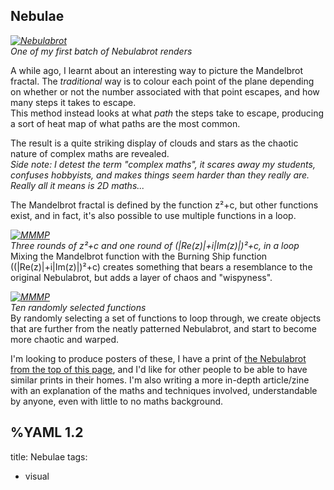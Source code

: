 ## Nebulae

*[![Nebulabrot](/nebulae/neb.700w.jpg)](/nebulae/neb.png)*   
*One of my first batch of Nebulabrot renders*   
  
A while ago, I learnt about an interesting way to picture the Mandelbrot fractal. The *traditional* way is to colour each point of the plane depending on whether or not the number associated with that point escapes, and how many steps it takes to escape.   
This method instead looks at what *path* the steps take to escape, producing a sort of heat map of what paths are the most common.   
   
The result is a quite striking display of clouds and stars as the chaotic nature of complex maths are revealed.   
*Side note: I detest the term "complex maths", it scares away my students, confuses hobbyists, and makes things seem harder than they really are. Really all it means is 2D maths...*   
   
The Mandelbrot fractal is defined by the function <span class="math">z²+c</span>, but other functions exist, and in fact, it's also possible to use multiple functions in a loop.

*[![MMMP](/nebulae/mmmp1200.700w.jpg)](/nebulae/mmmp1200.png)*   
*Three rounds of <span class="math">z²+c</span> and one round of <span class="math">(|Re(z)|+i|Im(z)|)²+c</span>, in a loop*   
Mixing the Mandelbrot function with the Burning Ship function (<span class="math">(|Re(z)|+i|Im(z)|)²+c</span>) creates something that bears a resemblance to the original Nebulabrot, but adds a layer of chaos and "wispyness".

*[![MMMP](/nebulae/chaos.700w.jpg)](/nebulae/chaos.png)*   
*Ten randomly selected functions*   
By randomly selecting a set of functions to loop through, we create objects that are further from the neatly patterned Nebulabrot, and start to become more chaotic and warped.

I'm looking to produce posters of these, I have a print of [the Nebulabrot from the top of this page](/nebulae/neb.png), and I'd like for other people to be able to have similar prints in their homes. I'm also writing a more in-depth article/zine with an explanation of the maths and techniques involved, understandable by anyone, even with little to no maths background.


%YAML 1.2
---
title: Nebulae
tags:
  - visual
  